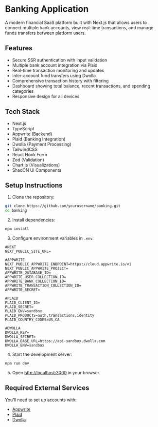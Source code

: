 # Banking Application

A modern financial SaaS platform built with Next.js that allows users to connect multiple bank accounts, view real-time transactions, and manage funds transfers between platform users.

## Features

- Secure SSR authentication with input validation
- Multiple bank account integration via Plaid
- Real-time transaction monitoring and updates
- Inter-account fund transfers using Dwolla
- Comprehensive transaction history with filtering
- Dashboard showing total balance, recent transactions, and spending categories
- Responsive design for all devices

## Tech Stack

- Next.js
- TypeScript
- Appwrite (Backend)
- Plaid (Banking Integration)
- Dwolla (Payment Processing)
- TailwindCSS
- React Hook Form
- Zod (Validation)
- Chart.js (Visualizations)
- ShadCN UI Components

## Setup Instructions

1. Clone the repository:
```bash
git clone https://github.com/yourusername/banking.git
cd banking
```

2. Install dependencies:
```bash
npm install
```

3. Configure environment variables in `.env`:
```env
#NEXT
NEXT_PUBLIC_SITE_URL=

#APPWRITE
NEXT_PUBLIC_APPWRITE_ENDPOINT=https://cloud.appwrite.io/v1
NEXT_PUBLIC_APPWRITE_PROJECT=
APPWRITE_DATABASE_ID=
APPWRITE_USER_COLLECTION_ID=
APPWRITE_BANK_COLLECTION_ID=
APPWRITE_TRANSACTION_COLLECTION_ID=
APPWRITE_SECRET=

#PLAID
PLAID_CLIENT_ID=
PLAID_SECRET=
PLAID_ENV=sandbox
PLAID_PRODUCTS=auth,transactions,identity
PLAID_COUNTRY_CODES=US,CA

#DWOLLA
DWOLLA_KEY=
DWOLLA_SECRET=
DWOLLA_BASE_URL=https://api-sandbox.dwolla.com
DWOLLA_ENV=sandbox
```

4. Start the development server:
```bash
npm run dev
```

5. Open [http://localhost:3000](http://localhost:3000) in your browser.

## Required External Services

You'll need to set up accounts with:
- [Appwrite](https://appwrite.io)
- [Plaid](https://plaid.com)
- [Dwolla](https://www.dwolla.com)
